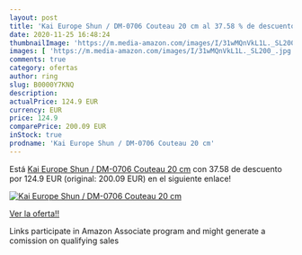 ```yaml
---
layout: post
title: 'Kai Europe Shun / DM-0706 Couteau 20 cm al 37.58 % de descuento'
date: 2020-11-25 16:48:24
thumbnailImage: 'https://m.media-amazon.com/images/I/31wMQnVkL1L._SL200_.jpg'
images: [ 'https://m.media-amazon.com/images/I/31wMQnVkL1L._SL200_.jpg' ]
comments: true
category: ofertas
author: ring
slug: B0000Y7KNQ
description:
actualPrice: 124.9 EUR
currency: EUR
price: 124.9
comparePrice: 200.09 EUR
inStock: true
prodname: 'Kai Europe Shun / DM-0706 Couteau 20 cm'
---
```


Está [Kai Europe Shun / DM-0706 Couteau 20 cm](https://www.amazon.fr/dp/B0000Y7KNQ/?tag=tolees0d-21) con 37.58 de descuento por 124.9 EUR (original: 200.09 EUR) en el siguiente enlace!

[![Kai Europe Shun / DM-0706 Couteau 20 cm](https://m.media-amazon.com/images/I/31wMQnVkL1L._SL200_.jpg)](https://www.amazon.fr/dp/B0000Y7KNQ/?tag=tolees0d-21)

[Ver la oferta!!](https://www.amazon.fr/dp/B0000Y7KNQ/?tag=tolees0d-21)

Links participate in Amazon Associate program and might generate a comission on qualifying sales



